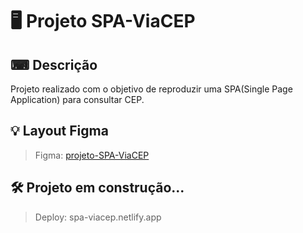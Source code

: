 # 🖥️ Projeto SPA-ViaCEP

## ⌨ Descrição

Projeto realizado com o objetivo de reproduzir uma SPA(Single Page Application) para consultar CEP.

## 💡 Layout Figma

> Figma: <a href="https://www.figma.com/file/jRGc95KHYN3ob1n2MHGdDq/SPA-ViaCEP?type=design&node-id=0%3A1&t=Mx3vKoXhXRct5yQM-1">projeto-SPA-ViaCEP</a>

## 🛠️ Projeto em construção...

> Deploy: spa-viacep.netlify.app


